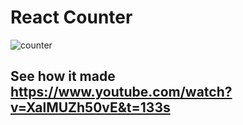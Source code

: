 # React Counter

![counter](https://user-images.githubusercontent.com/88326256/176834482-26d1632f-94ba-492d-a433-bd4d88afd268.png)

## See how it made https://www.youtube.com/watch?v=XalMUZh50vE&t=133s

